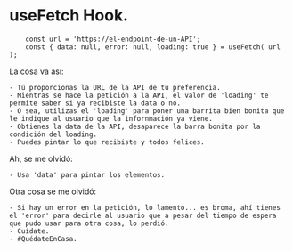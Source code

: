 # useFetch Hook.

```
    const url = 'https://el-endpoint-de-un-API';
    const { data: null, error: null, loading: true } = useFetch( url );
```

La cosa va así: 
    
    - Tú proporcionas la URL de la API de tu preferencia. 
    - Mientras se hace la petición a la API, el valor de 'loading' te permite saber si ya recibiste la data o no. 
    - O sea, utilizas el 'loading' para poner una barrita bien bonita que le indique al usuario que la infornmación ya viene. 
    - Obtienes la data de la API, desaparece la barra bonita por la condición del loading. 
    - Puedes pintar lo que recibiste y todos felices. 

Ah, se me olvidó: 

    - Usa 'data' para pintar los elementos.

Otra cosa se me olvidó: 

    - Si hay un error en la petición, lo lamento... es broma, ahí tienes el 'error' para decirle al usuario que a pesar del tiempo de espera que pudo usar para otra cosa, lo perdió. 
    - Cuídate. 
    - #QuédateEnCasa.